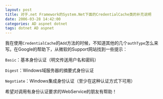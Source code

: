 ```yaml
---
layout: post
title: 对于.net Framework的System.Net下面的CredentialCache类的补充说明
date: 2006-03-28 14:42:00
categories: AD aspnet dotnet
tags: dotnet AD aspnet
---
```


我在使用`CredentialCache`的`Add`方法的时候，不知道其他的几个`authType`怎么来写。在Google的帮助下，从微软的Support网站找到一些提示：

`Basic`：基本身份认证（明文传送用户名和密码）

`Digest`：Windows域服务器的摘要式身份认证

`Negotiate`：Windows集成身份认证（至少在这种认证方式下可用）

希望对调用有身份认证要求的WebService的朋友有帮助！
